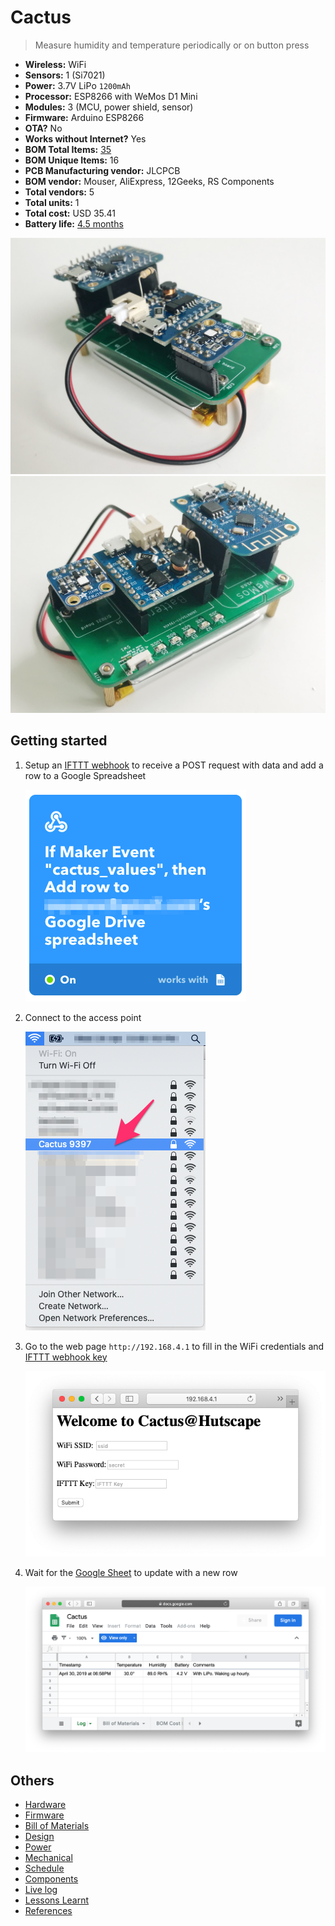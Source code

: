 # Cactus

> Measure humidity and temperature periodically or on button press

- **Wireless:**	WiFi
- **Sensors:**	1 (Si7021)
- **Power:**	3.7V LiPo `1200mAh`
- **Processor:**	ESP8266 with WeMos D1 Mini
- **Modules:** 3 (MCU, power shield, sensor)
- **Firmware:**	Arduino ESP8266
- **OTA?**	No
- **Works without Internet?**	Yes
- **BOM Total Items:**	[35](bill_of_materials.csv)
- **BOM Unique Items:** 16
- **PCB Manufacturing vendor:**	JLCPCB
- **BOM vendor:** Mouser, AliExpress, 12Geeks, RS Components
- **Total vendors:** 5
- **Total units:** 1
- **Total cost:** USD 35.41
- **Battery life:** [4.5 months](power.md)

![](hardware/images/prototype-front.jpg)
![](hardware/images/prototype-back.jpg)

## Getting started

1. Setup an [IFTTT webhook](https://ifttt.com/services/maker_webhooks) to receive a POST request with data and add a row to a Google Spreadsheet

    ![](firmware/ifttt.png)
1. Connect to the access point

    ![](firmware/access_point.png)
1. Go to the web page `http://192.168.4.1` to fill in the WiFi credentials and [IFTTT webhook key](https://ifttt.com/services/maker_webhooks/settings)

    ![](firmware/webpage.png)
1. Wait for the [Google Sheet](https://docs.google.com/spreadsheets/d/1qedLXiCeU6vCwEvv3JqwrVWjrriB8L3DA9Xp-g01Jk0/edit?usp=sharing) to update with a new row

    ![](firmware/google-sheet.png)

## Others

- [Hardware](hardware)
- [Firmware](firmware)
- [Bill of Materials](bill_of_materials.csv)
- [Design](design)
- [Power](power.md)
- [Mechanical](mechanical.md)
- [Schedule](schedule.md)
- [Components](components)
- [Live log](https://docs.google.com/spreadsheets/d/1qedLXiCeU6vCwEvv3JqwrVWjrriB8L3DA9Xp-g01Jk0/edit?usp=sharing)
- [Lessons Learnt](lessons.md)
- [References](references.md)
